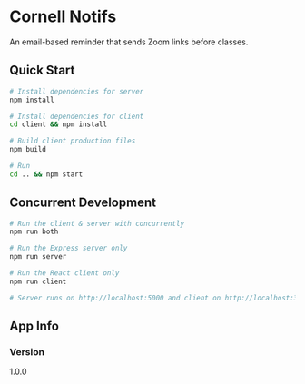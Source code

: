 # Cornell Notifs

An email-based reminder that sends Zoom links before classes.

## Quick Start

```bash
# Install dependencies for server
npm install

# Install dependencies for client
cd client && npm install

# Build client production files
npm build

# Run
cd .. && npm start
```

## Concurrent Development
```bash
# Run the client & server with concurrently
npm run both

# Run the Express server only
npm run server

# Run the React client only
npm run client

# Server runs on http://localhost:5000 and client on http://localhost:3000
```

## App Info

### Version

1.0.0
